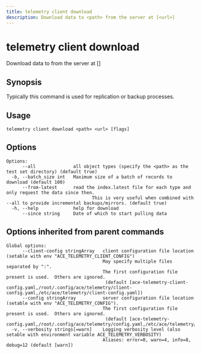 ```yaml
---
title: telemetry client download
description: Download data to <path> from the server at [<url>]
---
```


<!--
This documentation is auto generated by a script.
Please do not edit this file directly.
-->

<!-- markdownlint-disable-next-line single-title -->
# telemetry client download

Download data to <path> from the server at [<url>]

## Synopsis

Typically this command is used for replication or backup processes.

## Usage

```plaintext
telemetry client download <path> <url> [flags]
```

## Options

```plaintext
Options:
      --all              all object types (specify the <path> as the test set directory) (default true)
  -b, --batch_size int   Maximum size of a batch of records to download (default 100)
      --from-latest      read the index.latest file for each type and only request the data since then.
                         		This is very useful when combined with --all to provide incremental backups/mirrors. (default true)
  -h, --help             help for download
      --since string     Date of which to start pulling data
```

## Options inherited from parent commands

```plaintext
Global options:
      --client-config stringArray   client configuration file location (setable with env "ACE_TELEMETRY_CLIENT_CONFIG")
                                    May specify multiple files separated by ":".  
                                    The first configuration file present is used.  Others are ignored.
                                     (default [ace-telemetry-client-config.yaml,/root/.config/ace/telemetry/client-config.yaml,/etc/ace/telemetry/client-config.yaml])
      --config stringArray          server configuration file location (setable with env "ACE_TELEMETRY_CONFIG"). 
                                    The first configuration file present is used.  Others are ignored.
                                     (default [ace-telemetry-config.yaml,/root/.config/ace/telemetry/config.yaml,/etc/ace/telemetry/config.yaml])
  -v, --verbosity strings[=warn]    Logging verbosity level (also setable with environment variable ACE_TELEMETRY_VERBOSITY)
                                    Aliases: error=0, warn=4, info=8, debug=12 (default [warn])
```
